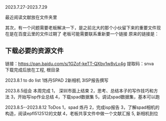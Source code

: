 2023.7.27-2023.7.29

最近阅读文献放在文件夹里

其次，有一个问题需要老板解决一下，是之前北大的那个小伙留下来的重要文件现在是在百度云里的文件过期了
老板可能需要联系重新要一个链接
原来的链接是：

## 下载必要的资源文件
链接：https://pan.baidu.com/s/1GZof-keTT-QXbv1w8vLv4g 
提取码：snva   
下载完成后放在工程, 根目录





2023.8.1 to do list
1炼丹SPAD
2新相机
3ISP报告撰写

2023.8.5组会
本周完成
1， 深圳市面上结束
2，思考、总结本子的写作技巧和方法
3，开始写isp作业总结
4，下载spad数据集
5，调试spad数据集，基本可以跑

2023.8.5--2023.8.12 ToDos
1，spad 炼丹
2，完成isp报告
3，了解spad相机的构造，阅读epfl512512的文献
4，老板共享文件中做一个文献汇报
5, 新相机到位

